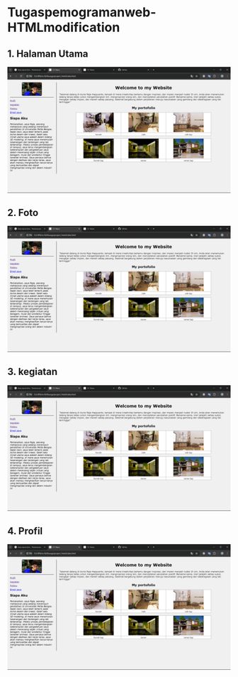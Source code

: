 # Tugaspemogramanweb-HTMLmodification

## 1. Halaman Utama
![img](foto1.png)
## 2. Foto
![img](foto1.png)
## 3. kegiatan
![img](foto1.png)
## 4. Profil
![img](foto1.png)
